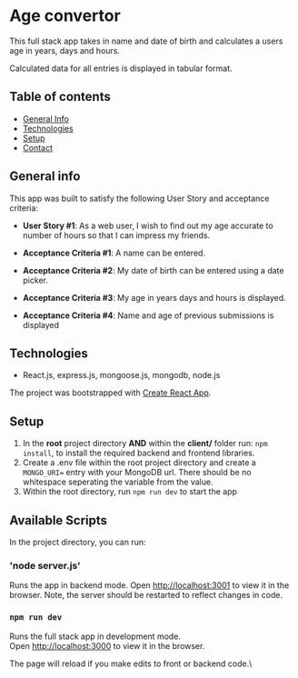 # Age convertor

This full stack app takes in name and date of birth and calculates a users age in years, days and hours.

Calculated data for all entries is displayed in tabular format.

## Table of contents
* [General Info](#general-info)
* [Technologies](#technologies)
* [Setup](#setup)
* [Contact](#contact)

## General info
This app was built to satisfy the following User Story and acceptance criteria:

- **User Story #1**: As a web user, I wish to find out my age accurate to number of hours so that I can impress my friends.

- **Acceptance Criteria #1**: A name can be entered. 
- **Acceptance Criteria #2**: My date of birth can be entered using a date picker.
- **Acceptance Criteria #3**: My age in years days and hours is displayed.
- **Acceptance Criteria #4**: Name and age of previous submissions is displayed

## Technologies
* React.js, express.js, mongoose.js, mongodb, node.js

The project was bootstrapped with [Create React App](https://github.com/facebook/create-react-app). 

## Setup

1. In the **root** project directory **AND** within the **client/** folder run: `npm install`, to install the required backend and frontend libraries.
2. Create a .env file within the root project directory and create a <code>MONGO_URI=</code> entry with your MongoDB url.  There should be no whitespace seperating the variable from the value.
3. Within the root directory, run `npm run dev` to start the app

## Available Scripts

In the project directory, you can run:

### 'node server.js'

Runs the app in backend mode.
Open [http://localhost:3001](http://localhost:3001) to view it in the browser.  Note, the server should be restarted to reflect changes in code.

### `npm run dev`

Runs the full stack app in development mode.\
Open [http://localhost:3000](http://localhost:3000) to view it in the browser.

The page will reload if you make edits to front or backend code.\